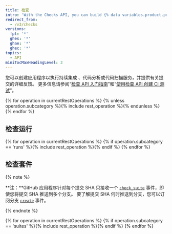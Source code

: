 ```yaml
---
title: 检查
intro: 'With the Checks API, you can build {% data variables.product.prodname_github_apps %} that run powerful checks against the code changes in a repository.'
redirect_from:
  - /v3/checks
versions:
  fpt: '*'
  ghes: '*'
  ghae: '*'
  ghec: '*'
topics:
  - API
miniTocMaxHeadingLevel: 3
---
```


您可以创建应用程序以执行持续集成 、代码分析或代码扫描服务，并提供有关提交的详细反馈。 更多信息请参阅“[检查 API 入门指南](/rest/guides/getting-started-with-the-checks-api)”和“[使用检查 API 创建 CI 测试](/apps/quickstart-guides/creating-ci-tests-with-the-checks-api/)”。

{% for operation in currentRestOperations %}
  {% unless operation.subcategory %}{% include rest_operation %}{% endunless %}
{% endfor %}

## 检查运行

{% for operation in currentRestOperations %}
  {% if operation.subcategory == 'runs' %}{% include rest_operation %}{% endif %}
{% endfor %}

## 检查套件

{% note %}

  **注：**GitHub 应用程序针对每个提交 SHA 只接收一个 [`check_suite`](/webhooks/event-payloads/#check_suite) 事件，即使您将提交 SHA 推送到多个分支。 要了解提交 SHA 何时推送到分支，您可以订阅分支 [`create`](/webhooks/event-payloads/#create) 事件。

{% endnote %}

{% for operation in currentRestOperations %}
  {% if operation.subcategory == 'suites' %}{% include rest_operation %}{% endif %}
{% endfor %}
